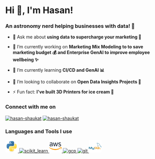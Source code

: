 <h1 align="left">Hi 👋, I'm Hasan!</h1>
<h3 align="left">An astronomy nerd helping businesses with data! 🏢</h3>



- 💬 Ask me about **using data to supercharge your marketing 🚀**

- 🔭 I’m currently working on **Marketing Mix Modeling to to save marketing budget 💰 and Enterprise GenAI to improve employee wellbeing ✨**

- 🌱 I’m currently learning **CI/CD and GenAI 📊**

- 👯 I’m looking to collaborate on **Open Data Insights Projects 📖**

- ⚡ Fun fact: **I've built 3D Printers for ice cream 🍨**

<h3 align="left">Connect with me on</h3>
<p align="left">
<a href="https://linkedin.com/in/hasan-shaukat" target="blank"><img align="center" src="https://raw.githubusercontent.com/rahuldkjain/github-profile-readme-generator/master/src/images/icons/Social/linked-in-alt.svg" alt="hasan-shaukat" height="30" width="40" /></a> <a href="https://www.instagram.com/hasan.shaukat" target="blank"><img align="center" src="https://raw.githubusercontent.com/rahuldkjain/github-profile-readme-generator/master/src/images/icons/Social/instagram.svg" alt="hasan-shaukat" height="30" width="40" /></a> 
</p>


<h3 align="left">Languages and Tools I use</h3>
<p align="left"> 
<a href="https://www.python.org" target="_blank"> <img src="https://raw.githubusercontent.com/devicons/devicon/master/icons/python/python-original.svg" alt="python" width="40" height="40"/> </a> <a href="https://scikit-learn.org/" target="_blank"> <img src="https://upload.wikimedia.org/wikipedia/commons/0/05/Scikit_learn_logo_small.svg" alt="scikit_learn" width="40" height="40"/> </a> <a href="https://aws.amazon.com" target="_blank"> <img src="https://raw.githubusercontent.com/devicons/devicon/master/icons/amazonwebservices/amazonwebservices-original-wordmark.svg" alt="aws" width="40" height="40"/> </a> <a href="https://cloud.google.com" target="_blank"> <img src="https://www.vectorlogo.zone/logos/google_cloud/google_cloud-icon.svg" alt="gcp" width="40" height="40"/> </a> <a href="https://git-scm.com/" target="_blank"> <img src="https://www.vectorlogo.zone/logos/git-scm/git-scm-icon.svg" alt="git" width="40" height="40"/> </a> <a href="https://www.mysql.com/" target="_blank"> <img src="https://raw.githubusercontent.com/devicons/devicon/master/icons/mysql/mysql-original-wordmark.svg" alt="mysql" width="40" height="40"/> </a>  </p>
<!--
**HasanShaukat/HasanShaukat** is a ✨ _special_ ✨ repository because its `README.md` (this file) appears on your GitHub profile.

Here are some ideas to get you started:

- 🔭 I’m currently working on ...
- 🌱 I’m currently learning ...
- 👯 I’m looking to collaborate on ...
- 🤔 I’m looking for help with ...
- 💬 Ask me about ...
- 📫 How to reach me: ...
- 😄 Pronouns: ...
- ⚡ Fun fact: ...
-->
